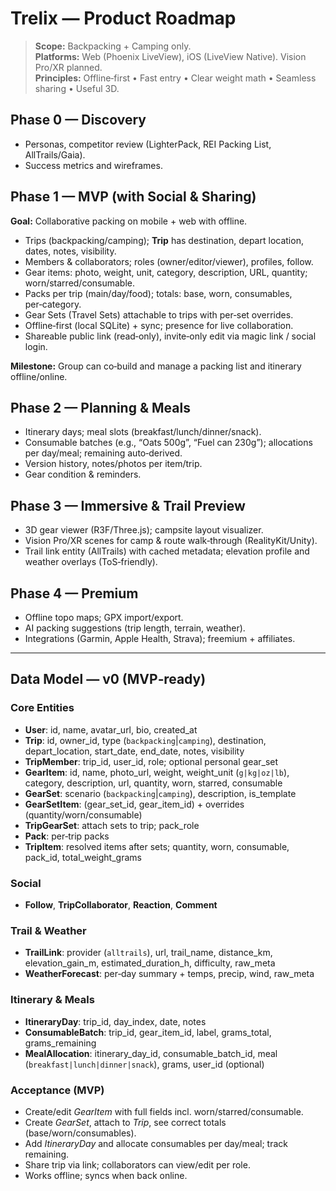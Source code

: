 # Trelix — Product Roadmap

> **Scope:** Backpacking + Camping only.  
> **Platforms:** Web (Phoenix LiveView), iOS (LiveView Native). Vision Pro/XR planned.  
> **Principles:** Offline‑first • Fast entry • Clear weight math • Seamless sharing • Useful 3D.

## Phase 0 — Discovery
- Personas, competitor review (LighterPack, REI Packing List, AllTrails/Gaia).
- Success metrics and wireframes.

## Phase 1 — MVP (with Social & Sharing)
**Goal:** Collaborative packing on mobile + web with offline.

- Trips (backpacking/camping); **Trip** has destination, depart location, dates, notes, visibility.
- Members & collaborators; roles (owner/editor/viewer), profiles, follow.
- Gear items: photo, weight, unit, category, description, URL, quantity; worn/starred/consumable.
- Packs per trip (main/day/food); totals: base, worn, consumables, per‑category.
- Gear Sets (Travel Sets) attachable to trips with per‑set overrides.
- Offline‑first (local SQLite) + sync; presence for live collaboration.
- Shareable public link (read‑only), invite‑only edit via magic link / social login.

**Milestone:** Group can co‑build and manage a packing list and itinerary offline/online.

## Phase 2 — Planning & Meals
- Itinerary days; meal slots (breakfast/lunch/dinner/snack).
- Consumable batches (e.g., “Oats 500g”, “Fuel can 230g”); allocations per day/meal; remaining auto‑derived.
- Version history, notes/photos per item/trip.
- Gear condition & reminders.

## Phase 3 — Immersive & Trail Preview
- 3D gear viewer (R3F/Three.js); campsite layout visualizer.
- Vision Pro/XR scenes for camp & route walk‑through (RealityKit/Unity).
- Trail link entity (AllTrails) with cached metadata; elevation profile and weather overlays (ToS‑friendly).

## Phase 4 — Premium
- Offline topo maps; GPX import/export.
- AI packing suggestions (trip length, terrain, weather).
- Integrations (Garmin, Apple Health, Strava); freemium + affiliates.

---

## Data Model — v0 (MVP‑ready)

### Core Entities
- **User**: id, name, avatar_url, bio, created_at
- **Trip**: id, owner_id, type (`backpacking`|`camping`), destination, depart_location, start_date, end_date, notes, visibility
- **TripMember**: trip_id, user_id, role; optional personal gear_set
- **GearItem**: id, name, photo_url, weight, weight_unit (`g|kg|oz|lb`), category, description, url, quantity, worn, starred, consumable
- **GearSet**: scenario (`backpacking`|`camping`), description, is_template
- **GearSetItem**: (gear_set_id, gear_item_id) + overrides (quantity/worn/consumable)
- **TripGearSet**: attach sets to trip; pack_role
- **Pack**: per‑trip packs
- **TripItem**: resolved items after sets; quantity, worn, consumable, pack_id, total_weight_grams

### Social
- **Follow**, **TripCollaborator**, **Reaction**, **Comment**

### Trail & Weather
- **TrailLink**: provider (`alltrails`), url, trail_name, distance_km, elevation_gain_m, estimated_duration_h, difficulty, raw_meta
- **WeatherForecast**: per‑day summary + temps, precip, wind, raw_meta

### Itinerary & Meals
- **ItineraryDay**: trip_id, day_index, date, notes
- **ConsumableBatch**: trip_id, gear_item_id, label, grams_total, grams_remaining
- **MealAllocation**: itinerary_day_id, consumable_batch_id, meal (`breakfast|lunch|dinner|snack`), grams, user_id (optional)

### Acceptance (MVP)
- Create/edit *GearItem* with full fields incl. worn/starred/consumable.
- Create *GearSet*, attach to *Trip*, see correct totals (base/worn/consumables).
- Add *ItineraryDay* and allocate consumables per day/meal; track remaining.
- Share trip via link; collaborators can view/edit per role.
- Works offline; syncs when back online.
